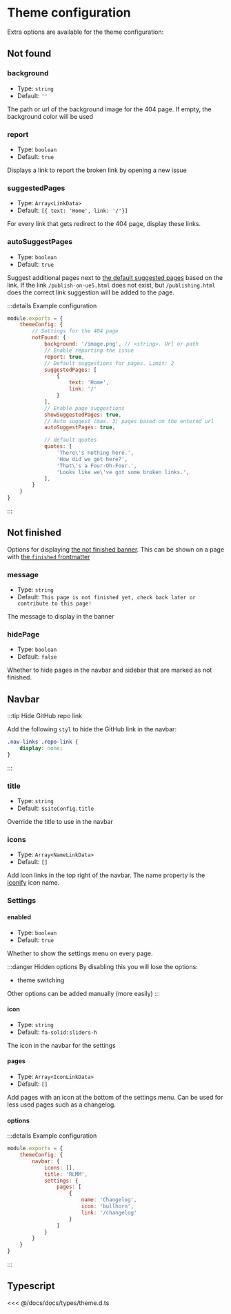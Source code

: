 # Theme configuration

Extra options are available for the theme configuration:

## Not found

### background

- Type: `string`
- Default: `''`

The path or url of the background image for the 404 page. If empty, the background color will be used

### report

- Type: `boolean`
- Default: `true`

Displays a link to report the broken link by opening a new issue

### suggestedPages

- Type: `Array<LinkData>`
- Default: `[{ text: 'Home', link: '/'}]`

For every link that gets redirect to the 404 page, display these links.

### autoSuggestPages

- Type: `boolean`
- Default: `true`

Suggest additional pages next to [the default suggested pages](#suggestedpages) based on the link.
If the link `/publish-on-ue5.html` does not exist, but `/publishing.html` does the correct link suggestion will be added to the page.

:::details Example configuration

```js
module.exports = {
    themeConfig: {
        // Settings for the 404 page
        notFound: {
            background: '/image.png', // <string>. Url or path
            // Enable reporting the issue
            report: true,
            // Default suggestions for pages. Limit: 2
            suggestedPages: [
                {
                    text: 'Home',
                    link: '/'
                }
            ],
            // Enable page suggestions
            showSuggestedPages: true,
            // Auto suggest (max. 3) pages based on the entered url
            autoSuggestPages: true,

            // default quotes
            quotes: [
                'There\'s nothing here.',
                'How did we get here?',
                'That\'s a Four-Oh-Four.',
                'Looks like we\'ve got some broken links.',
            ],
        }
    }
}
```

:::

## Not finished

Options for displaying [the not finished banner](examples/finished.md).
This can be shown on a page with [the `finished` frontmatter](frontmatter.md#normal-page)

### message

- Type: `string`
- Default: `This page is not finished yet, check back later or contribute to this page!`

The message to display in the banner

### hidePage

- Type: `boolean`
- Default: `false`

Whether to hide pages in the navbar and sidebar that are marked as not finished.

## Navbar

:::tip Hide GitHub repo link

Add the following `styl` to hide the GitHub link in the navbar:

```css
.nav-links .repo-link {
    display: none;
}
```

:::

### title

- Type: `string`
- Default: `$siteConfig.title`

Override the title to use in the navbar

### icons

- Type: `Array<NameLinkData>`
- Default: `[]`

Add icon links in the top right of the navbar. The name property is the [iconify](https://iconify.design) icon name.

### Settings

#### enabled

- Type: `boolean`
- Default: `true`

Whether to show the settings menu on every page.

:::danger Hidden options
By disabling this you will lose the options:

- theme switching

Other options can be added manually (more easily)
:::

#### icon

- Type: `string`
- Default: `fa-solid:sliders-h`

The icon in the navbar for the settings

#### pages

- Type: `Array<IconLinkData>`
- Default: `[]`

Add pages with an icon at the bottom of the settings menu. Can be used for less used pages such as a changelog.

#### options

:::details Example configuration

```js
module.exports = {
    themeConfig: {
        navbar: {
            icons: [],
            title: 'RLMM',
            settings: {
                pages: [
                    {
                        name: 'Changelog',
                        icon: 'bullhorn',
                        link: '/changelog'
                    }
                ]
            }
        }
    }
}

```

:::

## Typescript

<<< @/docs/docs/types/theme.d.ts
